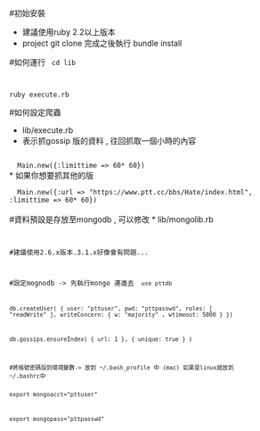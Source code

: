 #初始安裝
* 建議使用ruby 2.2以上版本
* project git clone 完成之後執行
bundle install


#如何運行
<code>
cd lib

ruby execute.rb
</code>

#如何設定爬蟲

* lib/execute.rb
* 表示抓gossip 版的資料 , 往回抓取一個小時的內容<br>
<code>
  Main.new({:limittime => 60* 60}) 
</code>
* 如果你想要抓其他的版<br>
<code>
  Main.new({:url => "https://www.ptt.cc/bbs/Hate/index.html", :limittime => 60* 60})
</code>
<br>
#資料預設是存放至mongodb , 可以修改
* lib/mongolib.rb<br>
<code>

#建議使用2.6.x版本.3.1.x好像會有問題...

#設定mognodb -> 先執行mongo 連進去
<code>
use pttdb

db.createUser(
{ user: "pttuser",
  pwd: "pttpasswd",
  roles: [
    "readWrite"
  ],
  writeConcern: { w: "majority" , wtimeout: 5000 }
})

db.gossips.ensureIndex( { url: 1 }, { unique: true } )
</code>

<code>
#將帳號密碼設到環境變數-> 放到 ~/.bash_profile 中 (mac) 如果是linux就放到
~/.bashrc中

export mongoacct="pttuser"

export mongopass="pttpasswd"
</code>
